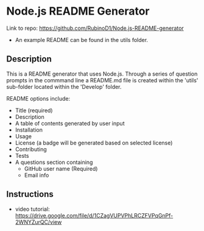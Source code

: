 # Node.js README Generator 
Link to repo: https://github.com/RubinoD1/Node.js-README-generator
* An example README can be found in the utils folder. 

## Description 
This is a README generator that uses Node.js. Through a series of question prompts in the commmand line a README.md file is created within the 'utils' sub-folder located within the 'Develop' folder. 

README options include:
- Title (required)
- Description 
- A table of contents generated by user input 
- Installation 
- Usage 
- License (a badge will be generated based on selected license)
- Contributing
- Tests 
- A questions section containing 
    - GitHub user name (Required)
    - Email info 

## Instructions
- video tutorial: https://drive.google.com/file/d/1CZagVUPVPhLRCZFVPqGnPf-2WNYZurQC/view 


